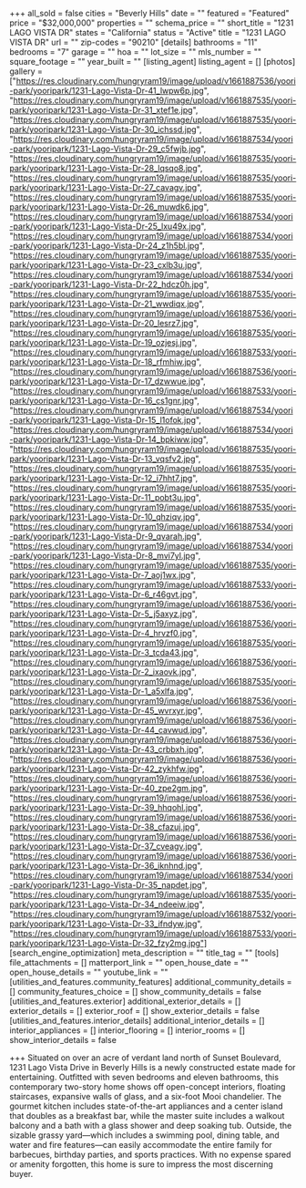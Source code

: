 +++
all_sold = false
cities = "Beverly Hills"
date = ""
featured = "Featured"
price = "$32,000,000"
properties = ""
schema_price = ""
short_title = "1231 LAGO VISTA DR"
states = "California"
status = "Active"
title = "1231 LAGO VISTA DR"
url = ""
zip-codes = "90210"
[details]
bathrooms = "11"
bedrooms = "7"
garage = ""
hoa = ""
lot_size = ""
mls_number = ""
square_footage = ""
year_built = ""
[listing_agent]
listing_agent = []
[photos]
gallery = ["https://res.cloudinary.com/hungryram19/image/upload/v1661887536/yoori-park/yooripark/1231-Lago-Vista-Dr-41_lwpw6p.jpg", "https://res.cloudinary.com/hungryram19/image/upload/v1661887535/yoori-park/yooripark/1231-Lago-Vista-Dr-31_xtef1e.jpg", "https://res.cloudinary.com/hungryram19/image/upload/v1661887535/yoori-park/yooripark/1231-Lago-Vista-Dr-30_ichssd.jpg", "https://res.cloudinary.com/hungryram19/image/upload/v1661887534/yoori-park/yooripark/1231-Lago-Vista-Dr-29_c5fwjb.jpg", "https://res.cloudinary.com/hungryram19/image/upload/v1661887535/yoori-park/yooripark/1231-Lago-Vista-Dr-28_lqsqo8.jpg", "https://res.cloudinary.com/hungryram19/image/upload/v1661887535/yoori-park/yooripark/1231-Lago-Vista-Dr-27_cavagv.jpg", "https://res.cloudinary.com/hungryram19/image/upload/v1661887535/yoori-park/yooripark/1231-Lago-Vista-Dr-26_muwdk6.jpg", "https://res.cloudinary.com/hungryram19/image/upload/v1661887534/yoori-park/yooripark/1231-Lago-Vista-Dr-25_lxu49x.jpg", "https://res.cloudinary.com/hungryram19/image/upload/v1661887534/yoori-park/yooripark/1231-Lago-Vista-Dr-24_z1h5bl.jpg", "https://res.cloudinary.com/hungryram19/image/upload/v1661887535/yoori-park/yooripark/1231-Lago-Vista-Dr-23_cxlb3u.jpg", "https://res.cloudinary.com/hungryram19/image/upload/v1661887534/yoori-park/yooripark/1231-Lago-Vista-Dr-22_hdcz0h.jpg", "https://res.cloudinary.com/hungryram19/image/upload/v1661887535/yoori-park/yooripark/1231-Lago-Vista-Dr-21_wwdiqx.jpg", "https://res.cloudinary.com/hungryram19/image/upload/v1661887536/yoori-park/yooripark/1231-Lago-Vista-Dr-20_lesrz7.jpg", "https://res.cloudinary.com/hungryram19/image/upload/v1661887535/yoori-park/yooripark/1231-Lago-Vista-Dr-19_ozjesj.jpg", "https://res.cloudinary.com/hungryram19/image/upload/v1661887533/yoori-park/yooripark/1231-Lago-Vista-Dr-18_rfmhiw.jpg", "https://res.cloudinary.com/hungryram19/image/upload/v1661887536/yoori-park/yooripark/1231-Lago-Vista-Dr-17_dzwwue.jpg", "https://res.cloudinary.com/hungryram19/image/upload/v1661887533/yoori-park/yooripark/1231-Lago-Vista-Dr-16_cs1gnr.jpg", "https://res.cloudinary.com/hungryram19/image/upload/v1661887534/yoori-park/yooripark/1231-Lago-Vista-Dr-15_l1ofok.jpg", "https://res.cloudinary.com/hungryram19/image/upload/v1661887534/yoori-park/yooripark/1231-Lago-Vista-Dr-14_bpkiww.jpg", "https://res.cloudinary.com/hungryram19/image/upload/v1661887535/yoori-park/yooripark/1231-Lago-Vista-Dr-13_vqsfv2.jpg", "https://res.cloudinary.com/hungryram19/image/upload/v1661887535/yoori-park/yooripark/1231-Lago-Vista-Dr-12_i7hht7.jpg", "https://res.cloudinary.com/hungryram19/image/upload/v1661887535/yoori-park/yooripark/1231-Lago-Vista-Dr-11_pobt3u.jpg", "https://res.cloudinary.com/hungryram19/image/upload/v1661887535/yoori-park/yooripark/1231-Lago-Vista-Dr-10_qhziqv.jpg", "https://res.cloudinary.com/hungryram19/image/upload/v1661887534/yoori-park/yooripark/1231-Lago-Vista-Dr-9_qvarah.jpg", "https://res.cloudinary.com/hungryram19/image/upload/v1661887534/yoori-park/yooripark/1231-Lago-Vista-Dr-8_mvi7yl.jpg", "https://res.cloudinary.com/hungryram19/image/upload/v1661887535/yoori-park/yooripark/1231-Lago-Vista-Dr-7_aoj1wx.jpg", "https://res.cloudinary.com/hungryram19/image/upload/v1661887533/yoori-park/yooripark/1231-Lago-Vista-Dr-6_r46gvt.jpg", "https://res.cloudinary.com/hungryram19/image/upload/v1661887536/yoori-park/yooripark/1231-Lago-Vista-Dr-5_j5axyz.jpg", "https://res.cloudinary.com/hungryram19/image/upload/v1661887536/yoori-park/yooripark/1231-Lago-Vista-Dr-4_hrvzf0.jpg", "https://res.cloudinary.com/hungryram19/image/upload/v1661887535/yoori-park/yooripark/1231-Lago-Vista-Dr-3_tcda43.jpg", "https://res.cloudinary.com/hungryram19/image/upload/v1661887536/yoori-park/yooripark/1231-Lago-Vista-Dr-2_ixaovk.jpg", "https://res.cloudinary.com/hungryram19/image/upload/v1661887535/yoori-park/yooripark/1231-Lago-Vista-Dr-1_a5xlfa.jpg", "https://res.cloudinary.com/hungryram19/image/upload/v1661887536/yoori-park/yooripark/1231-Lago-Vista-Dr-45_wvrxyr.jpg", "https://res.cloudinary.com/hungryram19/image/upload/v1661887536/yoori-park/yooripark/1231-Lago-Vista-Dr-44_cavwud.jpg", "https://res.cloudinary.com/hungryram19/image/upload/v1661887536/yoori-park/yooripark/1231-Lago-Vista-Dr-43_crbbxh.jpg", "https://res.cloudinary.com/hungryram19/image/upload/v1661887536/yoori-park/yooripark/1231-Lago-Vista-Dr-42_zykhfw.jpg", "https://res.cloudinary.com/hungryram19/image/upload/v1661887536/yoori-park/yooripark/1231-Lago-Vista-Dr-40_zpe2gm.jpg", "https://res.cloudinary.com/hungryram19/image/upload/v1661887536/yoori-park/yooripark/1231-Lago-Vista-Dr-39_hhqohl.jpg", "https://res.cloudinary.com/hungryram19/image/upload/v1661887536/yoori-park/yooripark/1231-Lago-Vista-Dr-38_cfazuj.jpg", "https://res.cloudinary.com/hungryram19/image/upload/v1661887536/yoori-park/yooripark/1231-Lago-Vista-Dr-37_cveagv.jpg", "https://res.cloudinary.com/hungryram19/image/upload/v1661887536/yoori-park/yooripark/1231-Lago-Vista-Dr-36_iknhnd.jpg", "https://res.cloudinary.com/hungryram19/image/upload/v1661887534/yoori-park/yooripark/1231-Lago-Vista-Dr-35_napdet.jpg", "https://res.cloudinary.com/hungryram19/image/upload/v1661887535/yoori-park/yooripark/1231-Lago-Vista-Dr-34_ndeeiw.jpg", "https://res.cloudinary.com/hungryram19/image/upload/v1661887532/yoori-park/yooripark/1231-Lago-Vista-Dr-33_ifndyw.jpg", "https://res.cloudinary.com/hungryram19/image/upload/v1661887533/yoori-park/yooripark/1231-Lago-Vista-Dr-32_fzy2mg.jpg"]
[search_engine_optimization]
meta_description = ""
title_tag = ""
[tools]
file_attachments = []
matterport_link = ""
open_house_date = ""
open_house_details = ""
youtube_link = ""
[utilities_and_features.community_features]
additional_community_details = []
community_features_choice = []
show_community_details = false
[utilities_and_features.exterior]
additional_exterior_details = []
exterior_details = []
exterior_roof = []
show_exterior_details = false
[utilities_and_features.interior_details]
additional_interior_details = []
interior_appliances = []
interior_flooring = []
interior_rooms = []
show_interior_details = false

+++
Situated on over an acre of verdant land north of Sunset Boulevard, 1231 Lago Vista Drive in Beverly Hills is a newly constructed estate made for entertaining. Outfitted with seven bedrooms and eleven bathrooms, this contemporary two-story home shows off open-concept interiors, floating staircases, expansive walls of glass, and a six-foot Mooi chandelier. The gourmet kitchen includes state-of-the-art appliances and a center island that doubles as a breakfast bar, while the master suite includes a walkout balcony and a bath with a glass shower and deep soaking tub. Outside, the sizable grassy yard—which includes a swimming pool, dining table, and water and fire features—can easily accommodate the entire family for barbecues, birthday parties, and sports practices. With no expense spared or amenity forgotten, this home is sure to impress the most discerning buyer. 